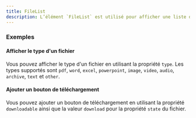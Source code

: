 ```yaml
---
title: FileList
description: L’élément `FileList` est utilisé pour afficher une liste de fichiers.
---
```


<doc-tabs>

<doc-tab-item label="Utilisation">

<doc-example file="file-list/usage"></doc-example>

### Exemples

#### Afficher le type d'un fichier

Vous pouvez afficher le type d'un fichier en utilisant la propriété `type`.
Les types supportés sont `pdf`, `word`, `excel`, `powerpoint`, `image`, `video`, `audio`, `archive`, `text` et `other`.

<doc-example file="file-list/types"></doc-example>

#### Ajouter un bouton de téléchargement

Vous pouvez ajouter un bouton de téléchargement en utilisant la propriété `downloadable` ainsi que la valeur `download` pour la propriété `state` du fichier.

<doc-example file="file-list/download"></doc-example>

</doc-tab-item>

<doc-tab-item label="API">
<doc-api name="file-list"></doc-api>
</doc-tab-item>

</doc-tabs>
